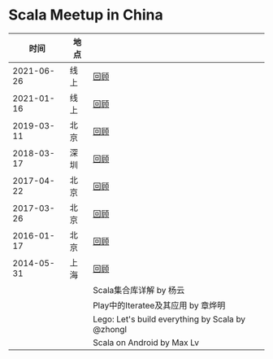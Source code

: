 # Scala Meetup in China
|   时间     | 地点 |                                     |
|------------|------|-------------------------------------|
| 2021-06-26 | 线上 | [回顾](2021-06-26)                  |
| 2021-01-16 | 线上 | [回顾](2021-01-16)                  |
| 2019-03-11 | 北京 | [回顾](2019-03-11)                  |
| 2018-03-17 | 深圳 | [回顾](2018-03-17)                  |
| 2017-04-22 | 北京 | [回顾](2017-04-22)                  |
| 2017-03-26 | 北京 | [回顾](2017-03-26)                  |
| 2016-01-17 | 北京 | [回顾](2016-01-17)                  |
| 2014-05-31 | 上海 | [回顾](2014-05-31)                  |
|            |      | Scala集合库详解 by 杨云             |
|            |      | Play中的Iteratee及其应用 by 章烨明   |
|            |      | Lego: Let's build everything by Scala by @zhongl |
|            |      | Scala on Android by Max Lv         |
